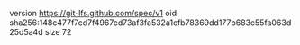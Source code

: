 version https://git-lfs.github.com/spec/v1
oid sha256:148c477f7cd7f4967cd73af3fa532a1cfb78369dd177b683c55fa063d25d5a4d
size 72
